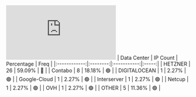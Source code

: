 ![Diagramm](https://github.com/obajay/StateSync-snapshots/blob/main/Projects/OKP4/1/README.md)
| Data Center | IP Count | Percentage | Freq |
|:------------:|:--------:|:-----------:|:-----:|
| HETZNER | 26 | 59.09% | 🔴 |
| Contabo | 8 | 18.18% | 🟢 |
| DIGITALOCEAN | 1 | 2.27% | 🟢 |
| Google-Cloud | 1 | 2.27% | 🟢 |
| Interserver | 1 | 2.27% | 🟢 |
| Netcup | 1 | 2.27% | 🟢 |
| OVH | 1 | 2.27% | 🟢 |
| OTHER | 5 | 11.36% | 🟢 |